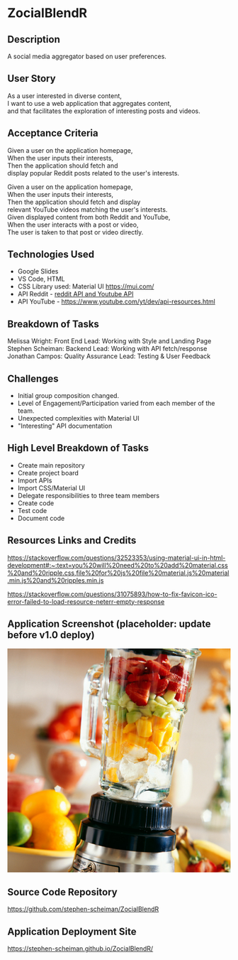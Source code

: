 # ZocialBlendR

## Description 

A social media aggregator based on user preferences.  

## User Story

As a user interested in diverse content,  
I want to use a web application that aggregates content,   
and that facilitates the exploration of interesting posts and videos.   

## Acceptance Criteria

Given a user on the application homepage,  
When the user inputs their interests,  
Then the application should fetch and  
display popular Reddit posts related to the user's interests.  

Given a user on the application homepage,  
When the user inputs their interests,  
Then the application should fetch and display  
relevant YouTube videos matching the user's interests.  
Given displayed content from both Reddit and YouTube,  
When the user interacts with a post or video,  
The user is taken to that post or video directly.  


## Technologies Used

- Google Slides
- VS Code, HTML
- CSS Library used: Material UI https://mui.com/
- API Reddit - [reddit API and Youtube API](https://www.reddit.com/dev/api)
- API YouTube - [https://www.youtube.com/yt/dev/api-resources.html
](https://www.youtube.com/yt/dev/api-resources.html)


## Breakdown of Tasks

Melissa Wright: Front End Lead: Working with Style and Landing Page  
Stephen Scheiman: Backend Lead: Working with API fetch/response  
Jonathan Campos: Quality Assurance Lead: Testing & User Feedback  

## Challenges

- Initial group composition changed. 
- Level of Engagement/Participation varied from each member of the team. 
- Unexpected complexities with Material UI
- "Interesting" API documentation

## High Level Breakdown of Tasks

- Create main repository
- Create project board
- Import APIs
- Import CSS/Material UI
- Delegate responsibilities to three team members
- Create code
- Test code
- Document code

## Resources Links and Credits 

https://stackoverflow.com/questions/32523353/using-material-ui-in-html-development#:~:text=you%20will%20need%20to%20add%20material.css%20and%20ripple.css,file%20for%20js%20file%20material.js%20material.min.js%20and%20ripples.min.js  

https://stackoverflow.com/questions/31075893/how-to-fix-favicon-ico-error-failed-to-load-resource-neterr-empty-response  

## Application Screenshot (placeholder: update before v1.0 deploy)

![image](./assets/img/R.jpeg)

## Source Code Repository

https://github.com/stephen-scheiman/ZocialBlendR

## Application Deployment Site

https://stephen-scheiman.github.io/ZocialBlendR/